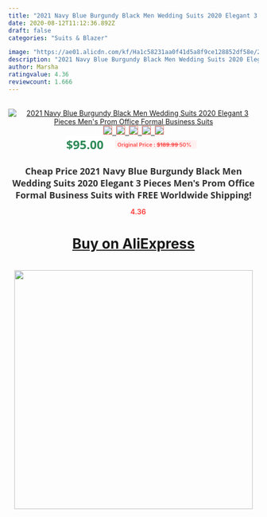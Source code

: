 ```yaml
---
title: "2021 Navy Blue Burgundy Black Men Wedding Suits 2020 Elegant 3 Pieces Men's Prom Office Formal Business Suits"
date: 2020-08-12T11:12:36.892Z
draft: false
categories: "Suits & Blazer"

image: "https://ae01.alicdn.com/kf/Ha1c58231aa0f41d5a8f9ce128852df58e/2021-Navy-Blue-Burgundy-Black-Men-Wedding-Suits-2020-Elegant-3-Pieces-Men-s-Prom-Office.jpg"
description: "2021 Navy Blue Burgundy Black Men Wedding Suits 2020 Elegant 3 Pieces Men's Prom Office Formal Business Suits"
author: Marsha
ratingvalue: 4.36
reviewcount: 1.666
---
```

<br>
<div style="text-align: center;">
<a href="https://s.click.aliexpress.com/e/_9zskXT" target="_blank" rel="nofollow noopener noreferrer"><img alt="2021 Navy Blue Burgundy Black Men Wedding Suits 2020 Elegant 3 Pieces Men's Prom Office Formal Business Suits" class="magnifier-image" src="https://ae01.alicdn.com/kf/Ha1c58231aa0f41d5a8f9ce128852df58e/2021-Navy-Blue-Burgundy-Black-Men-Wedding-Suits-2020-Elegant-3-Pieces-Men-s-Prom-Office.jpg_640x640.jpg">
<br>
<img style="border:1px solid salmon" src="https://ae01.alicdn.com/kf/Ha1c58231aa0f41d5a8f9ce128852df58e/2021-Navy-Blue-Burgundy-Black-Men-Wedding-Suits-2020-Elegant-3-Pieces-Men-s-Prom-Office.jpg_120x120.jpg">&nbsp;&nbsp;<img style="border:1px solid salmon" src="https://ae01.alicdn.com/kf/H44b708ac11d64708822faf745f5a690ar/2021-Navy-Blue-Burgundy-Black-Men-Wedding-Suits-2020-Elegant-3-Pieces-Men-s-Prom-Office.jpg_120x120.jpg">&nbsp;&nbsp;<img style="border:1px solid salmon" src="https://ae01.alicdn.com/kf/H4e89279e90864865aa4e837e04400121t/2021-Navy-Blue-Burgundy-Black-Men-Wedding-Suits-2020-Elegant-3-Pieces-Men-s-Prom-Office.jpg_120x120.jpg">&nbsp;&nbsp;<img style="border:1px solid salmon" src="https://ae01.alicdn.com/kf/H458bc4fd37464325b65991eaa219dc4eX/2021-Navy-Blue-Burgundy-Black-Men-Wedding-Suits-2020-Elegant-3-Pieces-Men-s-Prom-Office.jpg_120x120.jpg">&nbsp;&nbsp;<img style="border:1px solid salmon" src="https://ae01.alicdn.com/kf/H6db1435b36114be489c23a936b625c1av/2021-Navy-Blue-Burgundy-Black-Men-Wedding-Suits-2020-Elegant-3-Pieces-Men-s-Prom-Office.jpg_120x120.jpg"></a></div><br0>
<div style="text-align: center;"><span style="background-color: white; border: 0px; box-sizing: border-box; color: seagreen; display: inline-block; font-family: &quot;open sans&quot; , &quot;arial&quot; , &quot;helvetica&quot; , sans-serif , &quot;heiti&quot;; font-size: 24px; font-stretch: inherit; font-weight: 700; line-height: inherit; margin: 0px 10px 0px 0px; padding: 0px; vertical-align: middle;">$95.00 </span>
<span style="background: rgb(255 , 241 , 241); border-radius: 3px; border: 0px; box-sizing: border-box; color: #ff4747; display: inline-block; font-family: inherit; font-size: 12px; font-stretch: inherit; font-style: inherit; font-variant: inherit; font-weight: 600; line-height: inherit; margin: 0px; padding: 2px 5px; transform: scale(0.9); vertical-align: middle;">Original Price : <b style="text-decoration: line-through;">$189.99 </b> 50%&nbsp;&nbsp;</span></div>
<h1 style="color: #333333; display: inline-block; font-family: &quot;open sans&quot; , &quot;arial&quot; , &quot;helvetica&quot; , sans-serif , &quot;heiti&quot;; font-size: 18px; font-stretch: inherit; font-weight: 700; text-align: center;">Cheap Price 2021 Navy Blue Burgundy Black Men Wedding Suits 2020 Elegant 3 Pieces Men's Prom Office Formal Business Suits with FREE Worldwide Shipping!</h1>
<div style="color: #ff4747; text-align: center;">
<img src="https://4.bp.blogspot.com/-M0ZcTcb-5uY/XleCXlxnR4I/AAAAAAAAAEc/OrjgMkXV1oMQFaCRZj5HQwOCBcu3w1FegCPcBGAYYCw/s1600/star.png" style="height: 15px;">&nbsp;<b>4.36</b></div>
<div class="button_cont" align="center"><a class="buynow_a" href="https://s.click.aliexpress.com/e/_9zskXT" target="_blank" rel="nofollow noopener noreferrer"><H1>Buy on AliExpress</H1></a></div><br>
<div class="separator" style="clear: both; text-align: center;">
<img src="https://lh3.googleusercontent.com/-pTy5HemUv9M/XlePHvY0dAI/AAAAAAAAAE4/0nX5iRUoIWY8eMW9Dpxeirr157OZliDIgCLcBGAsYHQ/s1600/badge.gif" width="480">
</div>
